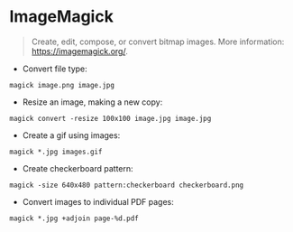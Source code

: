 # ImageMagick

> Create, edit, compose, or convert bitmap images.
> More information: <https://imagemagick.org/>.

- Convert file type:

`magick image.png image.jpg`

- Resize an image, making a new copy:

`magick convert -resize 100x100 image.jpg image.jpg`

- Create a gif using images:

`magick *.jpg images.gif`

- Create checkerboard pattern:

`magick -size 640x480 pattern:checkerboard checkerboard.png`

- Convert images to individual PDF pages:

`magick *.jpg +adjoin page-%d.pdf`
